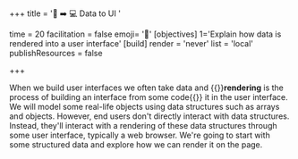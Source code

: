 +++
title = '💾 ➡️ 💻 Data to UI '

time = 20
facilitation = false
emoji= '🧩'
[objectives]
    1='Explain how data is rendered into a user interface'
[build]
  render = 'never'
  list = 'local'
  publishResources = false

+++

When we build user interfaces we often take data and {{<tooltip title="render">}}**rendering** is the process of building an interface from some code{{</tooltip>}} it in the user interface. We will model some real-life objects using data structures such as arrays and objects. However, end users don't directly interact with data structures. Instead, they'll interact with a rendering of these data structures through some user interface, typically a web browser. We're going to start with some structured data and explore how we can render it on the page.
